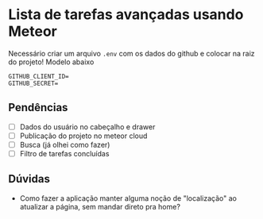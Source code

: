# Lista de tarefas avançadas usando Meteor

Necessário criar um arquivo `.env` com os dados do github e colocar na raiz do projeto! Modelo abaixo

```.env
GITHUB_CLIENT_ID=
GITHUB_SECRET=
```

## Pendências

- [ ] Dados do usuário no cabeçalho e drawer
- [ ] Publicação do projeto no meteor cloud
- [ ] Busca (já olhei como fazer)
- [ ] Filtro de tarefas concluídas

## Dúvidas

* Como fazer a aplicação manter alguma noção de "localização" ao atualizar a página, sem mandar direto pra home?